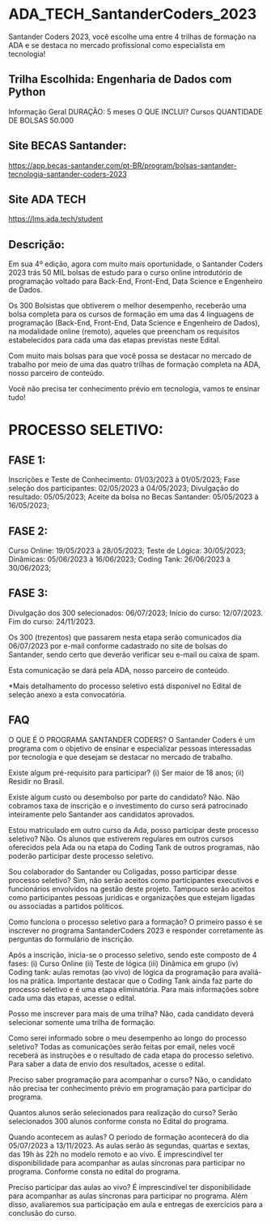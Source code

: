 # ADA_TECH_SantanderCoders_2023
Santander Coders 2023, você escolhe uma entre 4 trilhas de formação na ADA e se destaca no mercado profissional como especialista em tecnologia! 

## Trilha Escolhida: Engenharia de Dados com Python

Informação Geral
DURAÇÃO: 5 meses
O QUE INCLUI? Cursos
QUANTIDADE DE BOLSAS 50.000

## Site BECAS Santander:
https://app.becas-santander.com/pt-BR/program/bolsas-santander-tecnologia-santander-coders-2023

## Site ADA TECH
https://lms.ada.tech/student

## Descrição:
Em sua 4º edição, agora com muito mais oportunidade, o Santander Coders 2023 trás 50 MIL bolsas de estudo para o curso online introdutório de programação voltado para Back-End, Front-End, Data Science e Engenheiro de Dados.

Os 300 Bolsistas que obtiverem o melhor desempenho, receberão uma bolsa completa para os cursos de formação em uma das 4 linguagens de programação (Back-End, Front-End, Data Science e Engenheiro de Dados), na modalidade online (remoto), aqueles que preencham os requisitos estabelecidos para cada uma das etapas previstas neste Edital. 

Com muito mais bolsas para que você possa se destacar no mercado de trabalho por meio de uma das quatro trilhas de formação completa na ADA, nosso parceiro de conteúdo.

Você não precisa ter conhecimento prévio em tecnologia, vamos te ensinar tudo!



# PROCESSO SELETIVO:

## FASE 1:
Inscrições e Teste de Conhecimento: 01/03/2023 à 01/05/2023;
Fase seleção dos participantes: 02/05/2023 à 04/05/2023;
Divulgação do resultado: 05/05/2023;
Aceite da bolsa no Becas Santander: 05/05/2023 à 16/05/2023;

## FASE 2:
Curso Online: 19/05/2023 à 28/05/2023;
Teste de Lógica: 30/05/2023;
Dinâmicas: 05/06/2023 à 16/06/2023;
Coding Tank: 26/06/2023 à 30/06/2023;

## FASE 3:
Divulgação dos 300 selecionados: 06/07/2023;
Início do curso: 12/07/2023.
Fim do curso: 24/11/2023.

Os 300 (trezentos) que passarem nesta etapa serão comunicados dia 06/07/2023 por e-mail conforme cadastrado no site de bolsas do Santander, sendo certo que deverão verificar seu e-mail ou caixa de spam.

Esta comunicação se dará pela ADA, nosso parceiro de conteúdo.

*Mais detalhamento do processo seletivo está disponível no Edital de seleção anexo a esta convocatória.

## FAQ
O QUE É O PROGRAMA SANTANDER CODERS?
O Santander Coders é um programa com o objetivo de ensinar e especializar pessoas interessadas por tecnologia e que desejam se destacar no mercado de trabalho.


Existe algum pré-requisito para participar?
(i) Ser maior de 18 anos;
(ii) Residir no Brasil.

Existe algum custo ou desembolso por parte do candidato?
Não. Não cobramos taxa de inscrição e o investimento do curso será patrocinado inteiramente pelo Santander aos candidatos aprovados.

Estou matriculado em outro curso da Ada, posso participar deste processo seletivo?
Não. Os alunos que estiverem regulares em outros cursos oferecidos pela Ada ou na etapa do Coding Tank de outros programas, não poderão participar deste processo seletivo.

Sou colaborador do Santander ou Coligadas, posso participar desse processo seletivo?
Sim, não serão aceitos como participantes executivos e funcionários envolvidos na gestão deste projeto. Tampouco serão aceitos como participantes pessoas jurídicas e organizações que estejam ligadas ou associadas a partidos políticos.


Como funciona o processo seletivo para a formação?
O primeiro passo é se inscrever no programa SantanderCoders 2023 e responder corretamente às perguntas do formulário de inscrição.

Após a inscrição, inicia-se o processo seletivo, sendo este composto de 4 fases:
(i) Curso Online
(ii) Teste de lógica
(iii) Dinâmica em grupo
(iv) Coding tank: aulas remotas (ao vivo) de lógica da programação para avaliá-los na prática. Importante destacar que o Coding Tank ainda faz parte do processo seletivo e é uma etapa eliminatória.
Para mais informações sobre cada uma das etapas, acesse o edital.


Posso me inscrever para mais de uma trilha?
Não, cada candidato deverá selecionar somente uma trilha de formação.

Como serei informado sobre o meu desempenho ao longo do processo seletivo?
Todas as comunicações serão feitas por email, neles você receberá as instruções e o resultado de cada etapa do processo seletivo. Para saber a data de envio dos resultados, acesse o edital.

Preciso saber programação para acompanhar o curso?
Não, o candidato não precisa ter conhecimento prévio em programação para participar do programa.

Quantos alunos serão selecionados para realização do curso?
Serão selecionados 300 alunos conforme consta no Edital do programa.


Quando acontecem as aulas?
O período de formação acontecerá do dia 05/07/2023 a 13/11/2023. As aulas serão às segundas, quartas e sextas, das 19h às 22h no modelo remoto e ao vivo. É imprescindível ter disponibilidade para acompanhar as aulas síncronas para participar no programa. Conforme consta no edital do programa.

Preciso participar das aulas ao vivo?
É imprescindível ter disponibilidade para acompanhar as aulas síncronas para participar no programa. Além disso, avaliaremos sua participação em aula e entregas de exercícios para a conclusão do curso.

